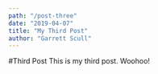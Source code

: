 ```yaml
---
path: "/post-three"
date: "2019-04-07"
title: "My Third Post"
author: "Garrett Scull"
---
```


#Third Post
This is my third post. Woohoo!